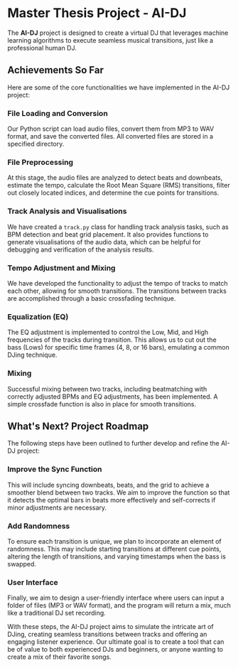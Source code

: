 # Master Thesis Project - AI-DJ

The **AI-DJ** project is designed to create a virtual DJ that leverages machine learning algorithms to execute seamless musical transitions, just like a professional human DJ.

## Achievements So Far

Here are some of the core functionalities we have implemented in the AI-DJ project:

### File Loading and Conversion

Our Python script can load audio files, convert them from MP3 to WAV format, and save the converted files. All converted files are stored in a specified directory.

### File Preprocessing

At this stage, the audio files are analyzed to detect beats and downbeats, estimate the tempo, calculate the Root Mean Square (RMS) transitions, filter out closely located indices, and determine the cue points for transitions.

### Track Analysis and Visualisations

We have created a `track.py` class for handling track analysis tasks, such as BPM detection and beat grid placement. It also provides functions to generate visualisations of the audio data, which can be helpful for debugging and verification of the analysis results.

### Tempo Adjustment and Mixing

We have developed the functionality to adjust the tempo of tracks to match each other, allowing for smooth transitions. The transitions between tracks are accomplished through a basic crossfading technique.

### Equalization (EQ)

The EQ adjustment is implemented to control the Low, Mid, and High frequencies of the tracks during transition. This allows us to cut out the bass (Lows) for specific time frames (4, 8, or 16 bars), emulating a common DJing technique.

### Mixing

Successful mixing between two tracks, including beatmatching with correctly adjusted BPMs and EQ adjustments, has been implemented. A simple crossfade function is also in place for smooth transitions.

## What's Next? Project Roadmap

The following steps have been outlined to further develop and refine the AI-DJ project:

### Improve the Sync Function

This will include syncing downbeats, beats, and the grid to achieve a smoother blend between two tracks. We aim to improve the function so that it detects the optimal bars in beats more effectively and self-corrects if minor adjustments are necessary.

### Add Randomness

To ensure each transition is unique, we plan to incorporate an element of randomness. This may include starting transitions at different cue points, altering the length of transitions, and varying timestamps when the bass is swapped.

### User Interface

Finally, we aim to design a user-friendly interface where users can input a folder of files (MP3 or WAV format), and the program will return a mix, much like a traditional DJ set recording.

With these steps, the AI-DJ project aims to simulate the intricate art of DJing, creating seamless transitions between tracks and offering an engaging listener experience. Our ultimate goal is to create a tool that can be of value to both experienced DJs and beginners, or anyone wanting to create a mix of their favorite songs.
